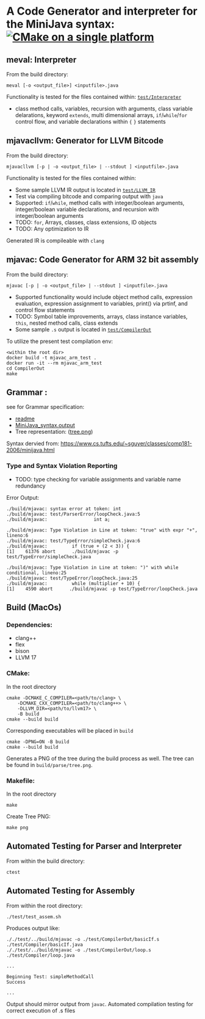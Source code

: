 
# A Code Generator and interpreter for the MiniJava syntax: [![CMake on a single platform](https://github.com/schriner/miniCompEval/actions/workflows/cmake-single-platform.yml/badge.svg?branch=master)](https://github.com/schriner/miniCompEval/actions/workflows/cmake-single-platform.yml)

## meval:  Interpreter
From the build directory: 

```
meval [-o <output_file>] <inputfile>.java
```
Functionality is tested for the files contained within: [`test/Interpreter`](test/Interpreter)
* class method calls, variables, recursion with arguments, class variable delarations, keyword `extends`, multi dimensional arrays, `if`/`while`/`for` control flow, and variable declarations within `{` `}` statements

## mjavacllvm:  Generator for LLVM Bitcode
From the build directory: 

```
mjavacllvm [-p | -o <output_file> | --stdout ] <inputfile>.java
```
Functionality is tested for the files contained within:
* Some sample LLVM IR output is located in [`test/LLVM_IR`](test/LLVM_IR)
* Test via compiling bitcode and comparing output with `java`
* Supported: `if`/`while`, method calls with integer/boolean arguments, integer/boolean variable declarations, and recursion with integer/boolean arguments
* TODO: `for`, Arrays, classes, class extensions, ID objects
* TODO: Any optimization to IR

Generated IR is compileable with `clang`

## mjavac:  Code Generator for ARM 32 bit assembly 
From the build directory: 

```
mjavac [-p | -o <output_file> | --stdout ] <inputfile>.java
```
* Supported functionality would include object method calls, expression evaluation, expression assignment to variables, print() via prtinf, and control flow statements
* TODO: Symbol table improvements, arrays, class instance variables, `this`, nested method calls, class extends
* Some sample `.s` output is located in [`test/CompilerOut`](test/CompilerOut)

To utilize the present test compilation env: 
```
<within the root dir>
docker build -t mjavac_arm_test .
docker run -it --rm mjavac_arm_test
cd CompilerOut
make
```

## Grammar : 
see for Grammar specification:
* [readme](doc/readme.md)
* [MiniJava_syntax.output](doc/MiniJava_syntax.output)
* Tree representation: ([tree.png](doc/tree.png))

Syntax dervied from: https://www.cs.tufts.edu/~sguyer/classes/comp181-2006/minijava.html

### Type and Syntax Violation Reporting

* TODO: type checking for variable assignments and variable name redundancy

Error Output:

```
./build/mjavac: syntax error at token: int
./build/mjavac: test/ParserError/loopCheck.java:5
./build/mjavac:                 int a;
```
```
./build/mjavac: Type Violation in Line at token: "true" with expr "+", lineno:6
./build/mjavac: test/TypeError/simpleCheck.java:6
./build/mjavac:         if (true + (2 < 3)) {
[1]    61376 abort      ./build/mjavac -p test/TypeError/simpleCheck.java
```
```
./build/mjavac: Type Violation in Line at token: ")" with while conditional, lineno:25
./build/mjavac: test/TypeError/loopCheck.java:25
./build/mjavac:         while (multiplier + 10) {
[1]    4590 abort      ./build/mjavac -p test/TypeError/loopCheck.java
```

## Build (MacOs)
### Dependencies:
* clang++
* flex
* bison
* LLVM 17

### CMake:
In the root directory
```
cmake -DCMAKE_C_COMPILER=<path/to/clang> \
    -DCMAKE_CXX_COMPILER=<path/to/clang++> \
    -DLLVM_DIR=<path/to/llvm17> \
    -B build
cmake --build build
```

Corresponding executables will be placed in `build`

```
cmake -DPNG=ON -B build
cmake --build build
```
Generates a PNG of the tree during the build process as well. The tree can be found in `build/parse/tree.png`.

### Makefile:
In the root directory

```
make
```

Create Tree PNG:

```
make png
```

## Automated Testing for Parser and Interpreter
From within the build directory:
```
ctest
```
## Automated Testing for Assembly
From within the root directory:
```
./test/test_assem.sh
```
Produces output like:
```
././test/../build/mjavac -o ./test/CompilerOut/basicIf.s ./test/Compiler/basicIf.java
././test/../build/mjavac -o ./test/CompilerOut/loop.s ./test/Compiler/loop.java

...

Beginning Test: simpleMethodCall
Success

...
```

Output should mirror output from `javac`. Automated compilation testing for correct execution of .s files 

